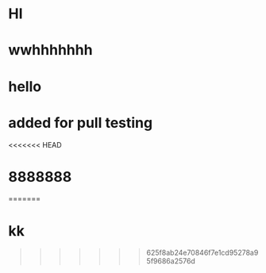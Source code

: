 # HI
# wwhhhhhhh
# hello
# added for pull testing
<<<<<<< HEAD
# 8888888
=======

# kk
>>>>>>> 625f8ab24e70846f7e1cd95278a95f9686a2576d
